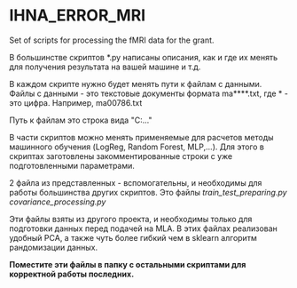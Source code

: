 # IHNA_ERROR_MRI
Set of scripts for processing the fMRI data for the grant.

В большинстве скриптов \*.py написаны описания, как и где их менять для получения результата на вашей машине и т.д.

В каждом скрипте нужно будет менять пути к файлам с данными. Файлы с данными - это текстовые документы формата ma\*\*\*\*.txt, где \* - это цифра. Например, ma00786.txt

Путь к файлам это строка вида "C:\..."

В части скриптов можно менять применяемые для расчетов методы машинного обучения (LogReg, Random Forest, MLP,...). 
Для этого в скриптах заготовлены закомментированные строки с уже подготовленными параметрами.

2 файла из представленных - вспомогательны, и необходимы для работы большинства других скриптов. Это файлы 
*train_test_preparing.py*
*covariance_processing.py*

Эти файлы взяты из другого проекта, и необходимы только для подготовки данных перед подачей на MLA. 
В этих файлах реализован удобный PCA, а также чуть более гибкий чем в sklearn алгоритм рандомизации данных.

**Поместите эти файлы в папку с остальными скриптами для корректной работы последних.**


